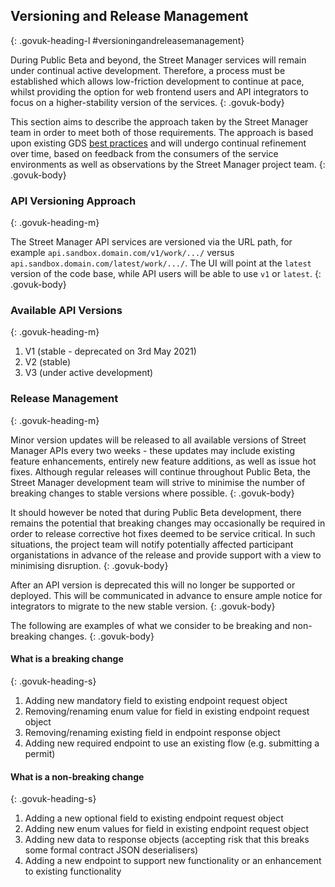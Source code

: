 ## Versioning and Release Management
{: .govuk-heading-l #versioningandreleasemanagement}

During Public Beta and beyond, the Street Manager services will remain under continual active development.  Therefore, a process must be established which allows low-friction development to continue at pace, whilst providing the option for web frontend users and API integrators to focus on a higher-stability version of the services.
{: .govuk-body}

This section aims to describe the approach taken by the Street Manager team in order to meet both of those requirements.  The approach is based upon existing GDS [best practices](https://gdstechnology.blog.gov.uk/2016/07/26/considering-our-approach-to-api-iteration/) and will undergo continual refinement over time, based on feedback from the consumers of the service environments as well as observations by the Street Manager project team.
{: .govuk-body}


### API Versioning Approach
{: .govuk-heading-m}

The Street Manager API services are versioned via the URL path, for example <code>api.sandbox.domain.com/v1/work/.../</code> versus <code>api.sandbox.domain.com/latest/work/.../</code>. The UI will point at the <code>latest</code> version of the code base, while API users will be able to use <code>v1</code> or <code>latest</code>.
{: .govuk-body}


### Available API Versions
{: .govuk-heading-m}

<ol class="govuk-list govuk-list--bullet">
  <li>V1 (stable - deprecated  on 3rd May 2021)</li>
  <li>V2 (stable)</li>
  <li>V3 (under active development)</li>
</ol>


### Release Management
{: .govuk-heading-m}

Minor version updates will be released to all available versions of Street Manager APIs every two weeks - these updates may include existing feature enhancements, entirely new feature additions, as well as issue hot fixes. Although regular releases will continue throughout Public Beta, the Street Manager development team will strive to minimise the number of breaking changes to stable versions where possible.
{: .govuk-body}

It should however be noted that during Public Beta development, there remains the potential that breaking changes may occasionally be required in order to release corrective hot fixes deemed to be service critical. In such situations, the project team will notify potentially affected participant organistations in advance of the release and provide support with a view to minimising disruption.
{: .govuk-body}

After an API version is deprecated this will no longer be supported or deployed. This will be communicated in advance to ensure ample notice for integrators to migrate to the new stable version.
{: .govuk-body}

The following are examples of what we consider to be breaking and non-breaking changes.
{: .govuk-body}

#### What is a breaking change
{: .govuk-heading-s}

<ol class="govuk-list govuk-list--bullet">
  <li>Adding new mandatory field to existing endpoint request object</li>
  <li>Removing/renaming enum value for field in existing endpoint request object</li>
  <li>Removing/renaming existing field in endpoint response object</li>
  <li>Adding new required endpoint to use an existing flow (e.g. submitting a permit)</li>
</ol>

#### What is a non-breaking change
{: .govuk-heading-s}

<ol class="govuk-list govuk-list--bullet">
  <li>Adding a new optional field to existing endpoint request object</li>
  <li>Adding new enum values for field in existing endpoint request object</li>
  <li>Adding new data to response objects (accepting risk that this breaks some formal contract JSON deserialisers)</li>
  <li>Adding a new endpoint to support new functionality or an enhancement to existing functionality</li>
</ol>
